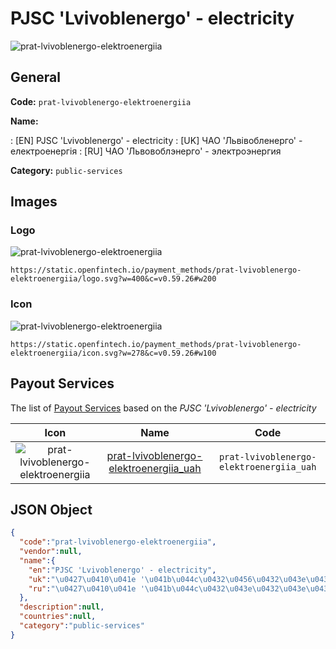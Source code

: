 
# PJSC 'Lvivoblenergo' - electricity 
![prat-lvivoblenergo-elektroenergiia](https://static.openfintech.io/payment_methods/prat-lvivoblenergo-elektroenergiia/logo.svg?w=400&c=v0.59.26#w200)  

## General 
**Code:** `prat-lvivoblenergo-elektroenergiia` 
 
**Name:** 
 
:	[EN] PJSC 'Lvivoblenergo' - electricity 
:	[UK] ЧАО 'Львівобленерго' - електроенергія 
:	[RU] ЧАО 'Львовоблэнерго' - электроэнергия 
 
**Category:** `public-services` 
 

## Images 

### Logo 
![prat-lvivoblenergo-elektroenergiia](https://static.openfintech.io/payment_methods/prat-lvivoblenergo-elektroenergiia/logo.svg?w=400&c=v0.59.26#w200)  

```
https://static.openfintech.io/payment_methods/prat-lvivoblenergo-elektroenergiia/logo.svg?w=400&c=v0.59.26#w200
```  

### Icon 
![prat-lvivoblenergo-elektroenergiia](https://static.openfintech.io/payment_methods/prat-lvivoblenergo-elektroenergiia/icon.svg?w=278&c=v0.59.26#w100)  

```
https://static.openfintech.io/payment_methods/prat-lvivoblenergo-elektroenergiia/icon.svg?w=278&c=v0.59.26#w100
```  

## Payout Services 
 
The list of [Payout Services](/payout-services/) based on the _PJSC 'Lvivoblenergo' - electricity_ 

|Icon|Name|Code| 
|:---:|:---:|:---:| 
|![prat-lvivoblenergo-elektroenergiia](https://static.openfintech.io/payout_methods/prat-lvivoblenergo-elektroenergiia/icon.png?w=278&c=v0.59.26#w40) |[prat-lvivoblenergo-elektroenergiia_uah](/payout-services/prat-lvivoblenergo-elektroenergiia_uah/)|`prat-lvivoblenergo-elektroenergiia_uah`| 
 

## JSON Object 

```json
{
  "code":"prat-lvivoblenergo-elektroenergiia",
  "vendor":null,
  "name":{
    "en":"PJSC 'Lvivoblenergo' - electricity",
    "uk":"\u0427\u0410\u041e '\u041b\u044c\u0432\u0456\u0432\u043e\u0431\u043b\u0435\u043d\u0435\u0440\u0433\u043e' - \u0435\u043b\u0435\u043a\u0442\u0440\u043e\u0435\u043d\u0435\u0440\u0433\u0456\u044f",
    "ru":"\u0427\u0410\u041e '\u041b\u044c\u0432\u043e\u0432\u043e\u0431\u043b\u044d\u043d\u0435\u0440\u0433\u043e' - \u044d\u043b\u0435\u043a\u0442\u0440\u043e\u044d\u043d\u0435\u0440\u0433\u0438\u044f"
  },
  "description":null,
  "countries":null,
  "category":"public-services"
}
```  
